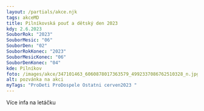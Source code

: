 ```yaml
---
layout: /partials/akce.njk
tags: akceMD
title: Pilníkovská pouť a dětský den 2023
kdy: 2.6.2023
SouborRok: "2023"
SouborMesic: "06"
SouborDen: "02"
SouborRokKonec: "2023"
SouborMesicKonec: "06"
SouborDenKonec: "04"
kde: Pilníkov
foto: /images/akce/347101463_6060878017363579_4992337086762510328_n.jpg
alt: pozvánka na akci
myTags: "ProDeti ProDospele Ostatni cerven2023 "
---
```

V﻿íce infa na letáčku
